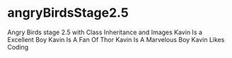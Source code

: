 # angryBirdsStage2.5
Angry Birds stage 2.5 with Class Inheritance and Images
Kavin Is a Excellent Boy
Kavin Is A Fan Of Thor
Kavin Is A Marvelous Boy
Kavin Likes Coding